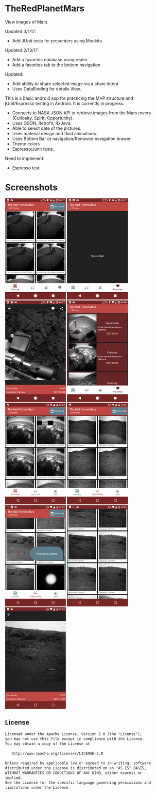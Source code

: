 # TheRedPlanetMars
View images of Mars.

Updated 3/1/17:
 - Add JUnit tests for presenters using Mockito
 
Updated 2/13/17:
 - Add a favorites database using realm
 - Add a favorites tab to the bottom navigation

Updated:
 - Add ability to share selected image via a share intent. 
 - Uses DataBinding for details View. 

This is a basic android app for practicing the MVP structure and jUnit/Espresso testing in Android. It is currently in progress.

 - Connects to NASA JSON API to retrieve images from the Mars rovers (Curiosity, Spirit, Opportunity).
 - Uses GSON, Retrofit, RxJava.
 - Able to select date of the pictures.
 - Uses material design and fluid animations. 
 - Uses Bottom Bar or navigation/Removed navigation drawer
 - Theme colors
 - Espresso/Junit tests. 
 
Need to implement:
 - Espresso test
 
 # Screenshots
 
 <img src="/screenshots/Screenshot_20170213-221702.png" alt="image" width="200">
 <img src="/screenshots/Screenshot_20170213-221706.png" alt="image" width="200">
 <img src="/screenshots/Screenshot_20170213-221726.png" alt="image" width="200">
 <img src="/screenshots/Screenshot_20170213-225641.png" alt="image" width="200">
 
<img src="/screenshots/Screenshot_20161215-002429.png" alt="image" width="200">
<img src="/screenshots/Screenshot_20161215-002449.png" alt="image" width="200">
<img src="/screenshots/Screenshot_20161215-002502.png" alt="image" width="200">
<img src="/screenshots/Screenshot_20161215-002518.png" alt="image" width="200">
<img src="/screenshots/Screenshot_20161215-002524.png" alt="image" width="200">

License
-------

    Licensed under the Apache License, Version 2.0 (the "License");
    you may not use this file except in compliance with the License.
    You may obtain a copy of the License at

       http://www.apache.org/licenses/LICENSE-2.0

    Unless required by applicable law or agreed to in writing, software
    distributed under the License is distributed on an "AS IS" BASIS,
    WITHOUT WARRANTIES OR CONDITIONS OF ANY KIND, either express or implied.
    See the License for the specific language governing permissions and
    limitations under the License.
